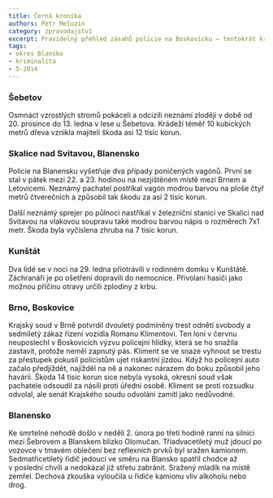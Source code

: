 ```yaml
---
title: Černá kronika
authors: Petr Meluzín
category: zpravodajství
excerpt: Pravidelný přehled zásahů policie na Boskovicku – tentokrát krádeže dřeva, poničené železniční vagóny, otravy zplodinami, dopravní nehody a další.
tags:
- okres Blansko
- kriminalita
- 5-2014
---
```


### Šebetov

Osmnáct vzrostlých stromů pokáceli a odcizili neznámí zloději v době od 20. prosince do 13. ledna v lese u Šebetova. Krádeží téměř 10 kubických metrů dřeva vznikla majiteli škoda asi 12 tisíc korun.

### Skalice nad Svitavou, Blanensko

Policie na Blanensku vyšetřuje dva případy poničených vagónů. První se stal v pátek mezi 22. a 23. hodinou na nezjištěném místě mezi Brnem a Letovicemi. Neznámý pachatel postříkal vagón modrou barvou na ploše čtyř metrů čtverečních a způsobil tak škodu za asi 2 tisíc korun.

Další neznámý sprejer po půlnoci nastříkal v železniční stanici ve Skalici nad Svitavou na vlakovou soupravu také modrou barvou nápis o rozměrech 7x1 metr. Škoda byla vyčíslena zhruba na 7 tisíc korun.

### Kunštát

Dva lidé se v noci na 29. ledna přiotrávili v rodinném domku v Kunštátě. Záchranáři je po ošetření dopravili do nemocnice. Přivolaní hasiči jako možnou příčinu otravy určili zplodiny z krbu.

### Brno, Boskovice

Krajský soud v Brně potvrdil dvouletý podmíněný trest odnětí svobody a sedmiletý zákaz řízení vozidla Romanu Klimentovi. Ten loni v červnu neuposlechl v Boskovicích výzvu policejní hlídky, která se ho snažila zastavit, protože neměl zapnutý pás. Kliment se ve snaze vyhnout se trestu za přestupek pokusil policistům ujet riskantní jízdou. Když ho policejní auto začalo předjíždět, najížděl na ně a nakonec nárazem do boku způsobil jeho havárii. Škoda 14 tisíc korun sice nebyla vysoká, okresní soud však pachatele odsoudil za násilí proti úřední osobě. Kliment se proti rozsudku odvolal, ale senát Krajského soudu odvolání zamítl jako nedůvodné.

### Blanensko

Ke smrtelné nehodě došlo v neděli 2. února po třetí hodině ranní na silnici mezi Šebrovem a Blanskem blízko Olomučan. Třiadvacetiletý muž jdoucí po vozovce v tmavém oblečení bez reflexních prvků byl sražen kamionem. Sedmatřicetiletý řidič jedoucí ve směru na Blansko spatřil chodce až v poslední chvíli a nedokázal již střetu zabránit. Sražený mladík na místě zemřel. Dechová zkouška vyloučila u řidiče kamionu vliv alkoholu nebo drog.
